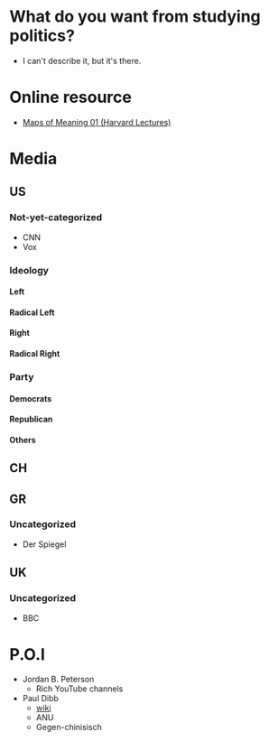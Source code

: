 # What do you want from studying politics?
- I can't describe it, but it's there.

# Online resource
- [Maps of Meaning 01 (Harvard Lectures)](https://www.youtube.com/watch?v=v3Bu7oCB8_k)


# Media
## US
### Not-yet-categorized
- CNN
- Vox

### Ideology
#### Left
#### Radical Left
#### Right
#### Radical Right
### Party
#### Democrats
#### Republican
#### Others

## CH

## GR
### Uncategorized
- Der Spiegel

## UK
### Uncategorized
- BBC



# P.O.I
- Jordan B. Peterson
  - Rich YouTube channels
- Paul Dibb
  - [wiki](https://en.wikipedia.org/wiki/Paul_Dibb)
  - ANU
  - Gegen-chinisisch
